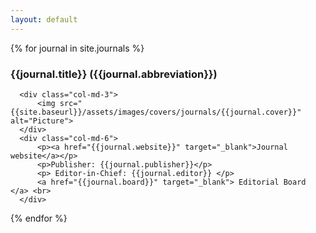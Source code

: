 ```yaml
---
layout: default
---
```


 
{% for journal in site.journals %}

  <div class="row">
      <h3><strong> {{journal.title}} ({{journal.abbreviation}}) </strong> </h3>

      <div class="col-md-3">
          <img src="{{site.baseurl}}/assets/images/covers/journals/{{journal.cover}}" alt="Picture"> 
      </div>
      <div class="col-md-6">
          <p><a href="{{journal.website}}" target="_blank">Journal website</a></p>
          <p>Publisher: {{journal.publisher}}</p>
          <p> Editor-in-Chief: {{journal.editor}} </p>
          <a href="{{journal.board}}" target="_blank"> Editorial Board </a> <br>
      </div>
  </div>

{% endfor %}

 
 
